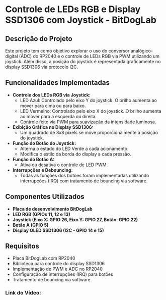 # Controle de LEDs RGB e Display SSD1306 com Joystick - BitDogLab

## Descrição do Projeto

Este projeto tem como objetivo explorar o uso do conversor analógico-digital (ADC) do RP2040 e o controle de LEDs RGB via PWM utilizando um joystick. Além disso, a posição do joystick é representada graficamente no display SSD1306 via protocolo I2C.

## Funcionalidades Implementadas

- **Controle dos LEDs RGB via Joystick:**
  - LED Azul: Controlado pelo eixo Y do joystick. O brilho aumenta ao mover para cima ou para baixo.
  - LED Vermelho: Controlado pelo eixo X do joystick. O brilho aumenta ao mover para a esquerda ou direita.
  - Controle feito via PWM para suavização da intensidade luminosa.
- **Exibição Gráfica no Display SSD1306:**
  - Um quadrado de 8x8 pixels se move proporcionalmente à posição do joystick.
- **Função do Botão do Joystick:**
  - Alterna o estado do LED Verde a cada acionamento.
  - Modifica o estilo da borda do display a cada pressão.
- **Função do Botão A:**
  - Ativa ou desativa o controle de LED PWM.
- **Interrupções e Debouncing:**
  - Todas as funções dos botões foram implementadas utilizando interrupções (IRQ) com tratamento de bouncing via software.

## Componentes Utilizados

- **Placa de desenvolvimento BitDogLab**
- **LED RGB (GPIOs 11, 12 e 13)**
- **Joystick (Eixo X: GPIO 26, Eixo Y: GPIO 27, Botão: GPIO 22)**
- **Botão A (GPIO 5)**
- **Display OLED SSD1306 (I2C - GPIO 14 e 15)**

## Requisitos

- Placa BitDogLab com RP2040
- Biblioteca para controle do display SSD1306
- Implementação de PWM e ADC no RP2040
- Configuração de interrupções (IRQ) para botões
- Tratamento de bouncing via software

### Link do Vídeo:



